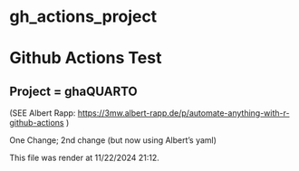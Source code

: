 # gh_actions_project


# Github Actions Test

## Project = ghaQUARTO

(SEE Albert Rapp:
https://3mw.albert-rapp.de/p/automate-anything-with-r-github-actions )

One Change; 2nd change (but now using Albert’s yaml)

This file was render at 11/22/2024 21:12.

